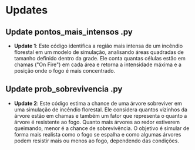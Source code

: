 # Updates

## Update pontos_mais_intensos .py
- **Update 1**:  Este código identifica a região mais intensa de um incêndio florestal em um modelo de simulação, analisando áreas quadradas de tamanho definido dentro da grade. 
  Ele conta quantas células estão em chamas ("On Fire") em cada área e retorna a intensidade máxima e a posição onde o fogo é mais concentrado.

## Update prob_sobrevivencia .py
- **Update 2**:  Este código estima a chance de uma árvore sobreviver em uma simulação de incêndio florestal.
  Ele considera quantos vizinhos da árvore estão em chamas e também um fator que representa o quanto a árvore é resistente ao fogo.
  Quanto mais árvores ao redor estiverem queimando, menor é a chance de sobrevivência.
  O objetivo é simular de forma mais realista como o fogo se espalha e como algumas árvores podem resistir mais ou menos ao fogo, dependendo das condições.





